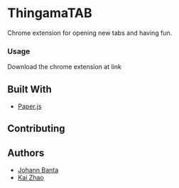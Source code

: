 # ThingamaTAB

Chrome extension for opening new tabs and having fun.

### Usage

Download the chrome extension at link


## Built With

* [Paper.js](http://paperjs.org/) 

## Contributing

## Authors

* [Johann Banta](https://github.com/jbanta)
* [Kai Zhao](https://github.com/kaizhao02)
